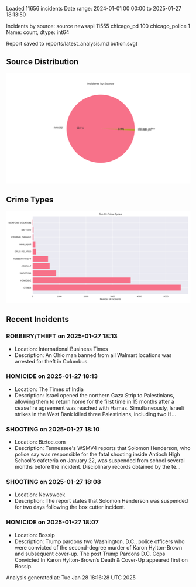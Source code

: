 
Loaded 11656 incidents
Date range: 2024-01-01 00:00:00 to 2025-01-27 18:13:50

Incidents by source:
source
newsapi           11555
chicago_pd          100
chicago_police        1
Name: count, dtype: int64

Report saved to reports/latest_analysis.md
bution.svg)

## Source Distribution
![Source Distribution](images/source_distribution.svg)

## Crime Types
![Crime Types](images/crime_types.svg)

## Recent Incidents

### ROBBERY/THEFT on 2025-01-27 18:13
- Location: International Business Times
- Description: An Ohio man banned from all Walmart locations was arrested for theft in Columbus.


### HOMICIDE on 2025-01-27 18:13
- Location: The Times of India
- Description: Israel opened the northern Gaza Strip to Palestinians, allowing them to return home for the first time in 15 months after a ceasefire agreement was reached with Hamas. Simultaneously, Israeli strikes in the West Bank killed three Palestinians, including two H…


### SHOOTING on 2025-01-27 18:10
- Location: Biztoc.com
- Description: Tennessee's WSMV4 reports that Solomon Henderson, who police say was responsible for the fatal shooting inside Antioch High School's cafeteria on January 22, was suspended from school several months before the incident.
Disciplinary records obtained by the te…


### SHOOTING on 2025-01-27 18:08
- Location: Newsweek
- Description: The report states that Solomon Henderson was suspended for two days following the box cutter incident.


### HOMICIDE on 2025-01-27 18:07
- Location: Bossip
- Description: Trump pardons two Washington, D.C., police officers who were convicted of the second-degree murder of Karon Hylton-Brown and subsequent cover-up.
The post Trump Pardons D.C. Cops Convicted In Karon Hylton-Brown’s Death & Cover-Up appeared first on Bossip.

Analysis generated at: Tue Jan 28 18:16:28 UTC 2025
